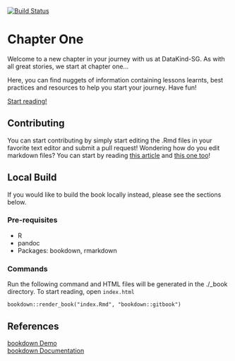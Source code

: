 [![Build Status](https://travis-ci.org/DataKind-SG/chapter-one.svg?branch=master)](https://travis-ci.org/DataKind-SG/chapter-one)

Chapter One
===========

Welcome to a new chapter in your journey with us at DataKind-SG. As with all great stories, we start at chapter one...

Here, you can find nuggets of information containing lessons learnts, best practices and resources to help you start your journey. Have fun!

[Start reading!](https://datakind-sg.github.io/chapter-one/)

## Contributing
You can start contributing by simply start editing the .Rmd files in your favorite text editor and submit a pull request! Wondering how do you edit markdown files? You can start by reading [this article](https://rmarkdown.rstudio.com/lesson-8.html) and [this one too](https://rmarkdown.rstudio.com/authoring_pandoc_markdown.html)! 

## Local Build
If you would like to build the book locally instead, please see the sections below.

### Pre-requisites
- R
- pandoc
- Packages: bookdown, rmarkdown

### Commands
Run the following command and HTML files will be generated in the ./_book directory. To start reading, open `index.html`
```
bookdown::render_book("index.Rmd", "bookdown::gitbook")
```

## References
[bookdown Demo](https://github.com/rstudio/bookdown)  
[bookdown Documentation](https://bookdown.org/yihui/bookdown/)
